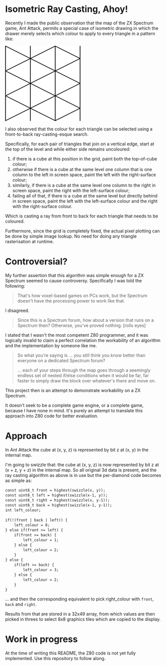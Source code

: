 # Isometric Ray Casting, Ahoy!

Recently I made the public observation that the map of the ZX Spectrum game, Ant Attack, permits a special case of isometric drawing in which the drawer merely selects which colour to apply to every triangle in a pattern like:

![Grid of isosceles triangles](READMEImages/isogrid.svg)

I also observed that the colour for each triangle can be selected using a front-to-back ray-casting-esque search.

Specifically, for each pair of triangles that join on a vertical edge, start at the top of the level and while either side remains uncoloured:

1. if there is a cube at this position in the grid, paint both the top-of-cube colour;
2. otherwise if there is a cube at the same level one column that is one column to the left in screen space, paint the left with the right-surface colour;
3. similarly, if there is a cube at the same level one column to the right in screen space, paint the right with the left-surface colour;
4. failing all of that, if there is a cube at the same level but directly behind in screen space, paint the left with the left-surface colour and the right with the right-surface colour.

Which is casting a ray from front to back for each triangle that needs to be coloured.

Furthermore, since the grid is completely fixed, the actual pixel plotting can be done by simple image lookup. No need for doing any triangle rasterisation at runtime.

# Controversial?

My further assertion that this algorithm was simple enough for a ZX Spectrum seemed to cause controversy. Specifically I was told the following:

> That's how voxel-based games on PCs work, but the Spectrum doesn't have the processing power to work like that. 

I disagreed.

> Since this is a Spectrum forum, how about a version that runs on a Spectrum then? Otherwise, you've proved nothing. [rolls eyes]

I stated that I wasn't the most competent Z80 programmer, and it was logically invalid to claim a perfect correlation the workability of an algorithm and the implementation by someone like me.

> So what you're saying is ... you still think you know better than everyone on a dedicated Spectrum forum?
>
> ... each of your steps through the map goes through a seemingly endless set of nested if/else conditions when it would be far, far faster to simply draw the block over whatever's there and move on.

This project then is an attempt to demonstrate workability on a ZX Spectrum.

It doesn't seek to be a complete game engine, or a complete game, because I have none in mind. It's purely an attempt to translate this approach into Z80 code for better evaluation.

# Approach

In Ant Attack the cube at (x, y, z) is represented by bit z at (x, y) in the internal map.

I'm going to swizzle that: the cube at (x, y, z) is now represented by bit z at (x + z, y + z) in the internal map. So all original 3d data is present, and the ray casting algorithm as above is in use but the per-diamond code becomes as simple as:

	const uint8_t front = highest(swizzle(x, y));
	const uint8_t left = highest(swizzle(x-1, y));
	const uint8_t right = highest(swizzle(x, y-1));
	const uint8_t back = highest(swizzle(x-1, y-1));
	int left_colour;

	if(!(front | back | left)) {
		left_colour = 0;
	} else if(front >= left) {
		if(front >= back) {
			left_colour = 1;
		} else {
			left_colour = 2;
		}
	} else {
		if(left >= back) {
			left_colour = 3;
		} else {
			left_colour = 2;
		}
	}

... and then the corresponding equivalent to pick right_colour with `front`, `back` and `right`.

Results from that are stored in a 32x49 array, from which values are then picked in threes to select 8x8 graphics tiles which are copied to the display.

# Work in progress

At the time of writing this README, the Z80 code is not yet fully implemented. Use this repository to follow along.